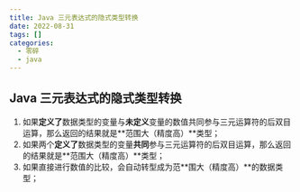 ```yaml
---
title: Java 三元表达式的隐式类型转换
date: 2022-08-31
tags: []
categories:
  - 零碎
  - java
---
```


## Java 三元表达式的隐式类型转换

1. 如果**定义了**数据类型的变量与**未定义**变量的数值共同参与三元运算符的后双目运算，那么返回的结果就是**范围大（精度高）**类型；
2. 如果两个**定义了**数据类型的变量**共同**参与三元运算符的后双目运算，那么返回的结果就是**范围大（精度高）**类型；
3. 如果直接进行数值的比较，会自动转型成为范**围大（精度高）**的数据类型；
